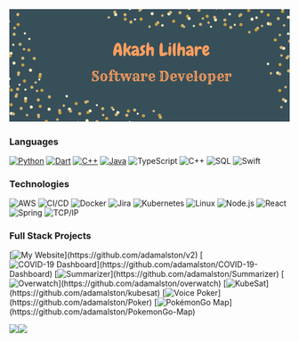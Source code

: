 <img src="cover/4.png">

### Languages

[![Python](https://img.shields.io/badge/-Python-000?&logo=python)](https://github.com/akashlilhare?tab=repositories&q=&type=&language=python)
[![Dart](https://img.shields.io/badge/dart-dart-red)](https://github.com/akashlilhare?tab=repositories&q=&type=&language=dart)
[![C++](https://img.shields.io/badge/-C-000?&logo=C++)](https://github.com/akashlilhare?tab=repositories&q=&type=&language=c++)
[![Java](https://img.shields.io/badge/-Java-000?&logo=Java&logoColor=007396)](https://github.com/akashlihare?tab=repositories&q=&type=&language=java)
![TypeScript](https://img.shields.io/badge/-TypeScript-000?&logo=TypeScript&logoColor=007ACC)
![C++](https://img.shields.io/badge/-C++-000?&logo=c%2b%2b&logoColor=00599C)
![SQL](https://img.shields.io/badge/-SQL-000?&logo=MySQL&logoColor=4479A1)
![Swift](https://img.shields.io/badge/-Swift-000?&logo=Swift)

### Technologies

![AWS](https://img.shields.io/badge/-AWS-000?&logo=Amazon-AWS&logoColor=FF9900)
![CI/CD](https://img.shields.io/badge/-CI%2FCD-000?&logo=CircleCI&logoColor=888)
![Docker](https://img.shields.io/badge/-Docker-000?&logo=Docker)
![Jira](https://img.shields.io/badge/-Jira-000?&logo=Jira-Software&logoColor=0052CC)
![Kubernetes](https://img.shields.io/badge/-Kubernetes-000?&logo=Kubernetes)
![Linux](https://img.shields.io/badge/-Linux-000?&logo=Linux&logoColor=FCC624)
![Node.js](https://img.shields.io/badge/-Node.js-000?&logo=node.js)
![React](https://img.shields.io/badge/-React-000?&logo=React)
![Spring](https://img.shields.io/badge/-Spring-000?&logo=Spring)
![TCP/IP](https://img.shields.io/badge/-TCP%2FIP-000?&logo=Cisco)

### Full Stack Projects

[![My Website](https://img.shields.io/badge/-🧬%20My%20Website-000?)](https://github.com/adamalston/v2)
[![COVID-19 Dashboard](https://img.shields.io/badge/-🦠%20COVID‑19%20Dashboard-000?)](https://github.com/adamalston/COVID-19-Dashboard)
[![Summarizer](https://img.shields.io/badge/-📝%20Summarizer-000?)](https://github.com/adamalston/Summarizer)
[![Overwatch](https://img.shields.io/badge/-🔬%20Overwatch-000?)](https://github.com/adamalston/overwatch)
[![KubeSat](https://img.shields.io/badge/-🛰%20KubeSat-000?)](https://github.com/adamalston/kubesat)
[![Voice Poker](https://img.shields.io/badge/-🔊%20Voice%20Poker-000?)](https://github.com/adamalston/Poker)
[![PokémonGo Map](https://img.shields.io/badge/-🗺%20PokémonGo%20Map-000?)](https://github.com/adamalston/PokemonGo-Map)



<a href="https://www.akashlilhare.com/"><img height="137px" src="https://github-readme-stats.vercel.app/api?username=akashlilhare&hide_title=false&hide_border=true&show_icons=true&include_all_commits=true&count_private=true&line_height=21&text_color=000&icon_color=000&bg_color=0,ea6161,ffc64d,fffc4d,52fa5a&theme=graywhite" /><!-- wi*quL3fcV --><img height="137px" src="https://github-readme-stats.vercel.app/api/top-langs/?username=akashlilhare&hide=html&hide_title=true&hide_border=true&layout=compact&langs_count=7&exclude_repo=comp426,Redventures-Movie-Quotes&text_color=000&icon_color=fff&bg_color=0,52fa5a,4dfcff,c64dff&theme=graywhite" /></a>
